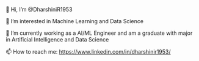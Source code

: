 👋 Hi, I’m @DharshiniR1953

👀 I’m interested in Machine Learning and Data Science

🌱 I’m currently working as a AI/ML Engineer and am a graduate with major in Artificial Intelligence and Data Science

📫 How to reach me: https://www.linkedin.com/in/dharshinir1953/

<!--
**DharshiniR1953/DharshiniR1953** is a ✨ _special_ ✨ repository because its `README.md` (this file) appears on your GitHub profile.

Here are some ideas to get you started:

- 🔭 I’m currently working on ...
- 🌱 I’m currently learning ...
- 👯 I’m looking to collaborate on ...
- 🤔 I’m looking for help with ...
- 💬 Ask me about ...
- 📫 How to reach me: ...
- 😄 Pronouns: ...
- ⚡ Fun fact: ...
-->
